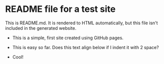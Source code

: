 # README file for a test site

This is README.md. It is rendered to HTML automatically, but this file isn't included in the generated website. 

* This is a simple, first site created using GitHub pages.

* This is easy so far. 
  Does this text align below if I indent it with 2 space?

* Cool!
